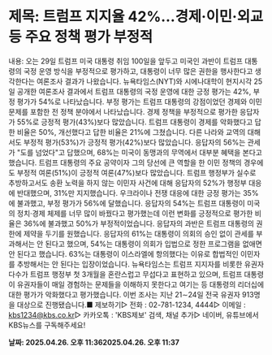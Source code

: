 # **제목: 트럼프 지지율 42%…경제·이민·외교 등 주요 정책 평가 부정적**

  내용: 오는 29일 트럼프 미국 대통령 취임 100일을 앞두고 미국인 과반이 트럼프 대통령의 국정 운영 방식을 부정적으로 평가하고, 대통령이 너무 많은 권한을 행사한다고 생각한다는 여론조사 결과가 나왔습니다. 뉴욕타임스(NYT)와 시에나대학이 현지시각 25일 공개한 여론조사 결과에서 트럼프 대통령의 국정 운영에 대한 긍정 평가는 42%, 부정 평가가 54%로 나타났습니다. 부정 평가는 트럼프 대통령의 강점이었던 경제와 이민 문제를 포함한 전 정책 분야에서 나타났습니다. 경제 정책을 부정적으로 평가한 응답자가 55%로 긍정적 평가(43%)보다 많았습니다. 트럼프 대통령이 경제를 악화했다고 답한 비율은 50%, 개선했다고 답한 비율은 21%에 그쳤습니다. 다른 나라와 교역의 대해서도 부정적 평가(53%)가 긍정적 평가(42%)보다 많았습니다. 응답자의 56%는 관세가 "도를 넘었다"고 답했으며, 68%는 미국이 동맹과의 무역에서 대부분 혜택을 본다고 했습니다. 트럼프 대통령의 주요 공약이자 그의 당선에 큰 역할을 한 이민 정책의 경우에도 부정적 여론(51%)이 긍정적 여론(47%)보다 많았습니다. 트럼프 행정부가 실수로 추방하고서도 송환 노력을 하지 않는 이민자 사건에 대해 응답자의 52%가 행정부 대응에 반대했으며, 31%만 지지했습니다. 우크라이나 전쟁 대응에 대한 긍정 평가는 35%에 불과했고, 부정 평가가 56%에 달했습니다. 응답자의 54%는 트럼프 대통령이 미국의 정치·경제 체제를 너무 많이 바꿨다고 평가했는데 이런 변화를 긍정적으로 평가한 비율은 36%에 불과했고 50%가 부정적이었습니다. 응답자의 과반은 트럼프 대통령의 권한에 제약을 두기를 원했습니다. 응답자의 61%는 대통령이 의회의 승인 없이 관세를 부과해서는 안 된다고 했으며, 54%는 대통령이 의회가 입법으로 정한 프로그램을 없애면 안 된다고 했습니다. 63%는 대통령이 이스라엘에 항의했다는 이유로 합법적인 이민자를 추방해서는 안 된다는 입장이었습니다. 뉴욕타임스는 트럼프 지지자를 비롯한 유권자 다수가 트럼프 행정부 첫 3개월을 혼란스럽고 무섭다고 표현하고 있으며, 트럼프 대통령이 유권자들이 매일 경험하는 문제들을 이해하지 못한다고 여기는 등 대통령의 리더십에 대한 평가가 악화했다고 평가했습니다. 이번 조사는 지난 21∼24일 전국 유권자 913명을 대상으로 진행됐습니다.■ 제보하기▷ 전화 : 02-781-1234, 4444▷ 이메일 : kbs1234@kbs.co.kr▷ 카카오톡 : 'KBS제보' 검색, 채널 추가▷ 네이버, 유튜브에서 KBS뉴스를 구독해주세요!

  **날짜: 2025.04.26. 오후 11:362025.04.26. 오후 11:37**